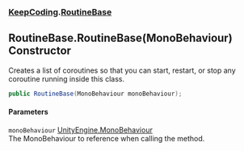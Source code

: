 ### [KeepCoding](KeepCoding.md 'KeepCoding').[RoutineBase](KeepCoding_RoutineBase.md 'KeepCoding.RoutineBase')
## RoutineBase.RoutineBase(MonoBehaviour) Constructor
Creates a list of coroutines so that you can start, restart, or stop any coroutine running inside this class.  
```csharp
public RoutineBase(MonoBehaviour monoBehaviour);
```
#### Parameters
<a name='KeepCoding_RoutineBase_RoutineBase(MonoBehaviour)_monoBehaviour'></a>
`monoBehaviour` [UnityEngine.MonoBehaviour](https://docs.microsoft.com/en-us/dotnet/api/UnityEngine.MonoBehaviour 'UnityEngine.MonoBehaviour')  
The MonoBehaviour to reference when calling the method.
  

